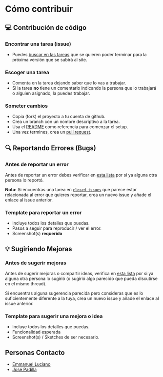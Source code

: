 # Cómo contribuir

## 💻 Contribución de código

### Encontrar una tarea (issue)

- Puedes [buscar en las tareas](https://github.com/Para-Votar/paravotar/projects) que se quieren poder terminar para la próxima versión que se subirá al site.

### Escoger una tarea

- Comenta en la tarea dejando saber que lo vas a trabajar.
- Si la tarea **no** tiene un comentario indicando la persona que lo trabajará o alguien asignado, la puedes trabajar.

### Someter cambios

- Copia (fork) el proyecto a tu cuenta de github.
- Crea un branch con un nombre descriptivo a la tarea.
- Usa el [README](https://github.com/Para-Votar/paravotar/blob/master/README.md) como referencia para comenzar el setup.
- Una vez termines, crea un [pull request](https://help.github.com/en/articles/creating-a-pull-request).

## 🔍 Reportando Errores (Bugs)

### Antes de reportar un error

Antes de reportar un error debes verificar en [esta lista](https://github.com/Para-Votar/paravotar/issues?q=is%3Aissue+label%3Abug) por si ya alguna otra persona lo reportó.

**Nota:** Si encuentras una tarea en [`closed issues`](https://github.com/Para-Votar/paravotar/issues?q=is%3Aissue+is%3Aclosed) que parece estar relacionada al error que quieres reportar, crea un nuevo issue y añade el enlace al issue anterior.

### Template para reportar un error

- Incluye todos los detalles que puedas.
- Pasos a seguir para reproducir / ver el error.
- Screenshot(s) **requerido**

## 💡 Sugiriendo Mejoras

### Antes de sugerir mejoras

Antes de sugerir mejoras o compartir ideas, verifica en [esta lista](https://github.com/Para-Votar/paravotar/issues?q=is%3Aopen+is%3Aissue) por si ya alguna otra persona lo sugirió (o sugirió algo parecido que pueda discutirse en el mismo thread).

Si encuentras alguna sugerencia parecida pero consideras que es lo suficientemente diferente a la tuya, crea un nuevo issue y añade el enlace al issue anterior.

### Template para sugerir una mejora o idea

- Incluye todos los detalles que puedas.
- Funcionalidad esperada
- Screenshot(s) / Sketches de ser necesario.

## Personas Contacto

- [Emmanuel Luciano](https://twitter.com/eLuciiano)
- [José Padilla](https://twitter.com/jpadilla1293)
